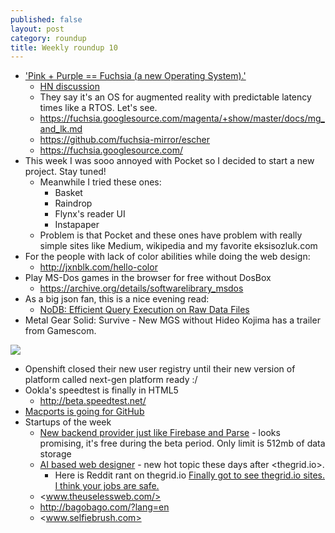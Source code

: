 ```yaml
---
published: false
layout: post
category: roundup
title: Weekly roundup 10
---
```

* ['Pink + Purple == Fuchsia (a new Operating System).'](http://www.theverge.com/2016/8/15/12480566/google-fuchsia-new-operating-system)
	* [HN discussion](https://news.ycombinator.com/item?id=12273149)
    * They say it's an OS for augmented reality with predictable latency times like a RTOS. Let's see.
    * https://fuchsia.googlesource.com/magenta/+show/master/docs/mg_and_lk.md
    * https://github.com/fuchsia-mirror/escher
    * https://fuchsia.googlesource.com/
* This week I was sooo annoyed with Pocket so I decided to start a new project. Stay tuned!
	* Meanwhile I tried these ones:
      * Basket
      * Raindrop
      * Flynx's reader UI
      * Instapaper
    * Problem is that Pocket and these ones have problem with really simple sites like Medium, wikipedia and my favorite eksisozluk.com
* For the people with lack of color abilities while doing the web design:
	* <http://jxnblk.com/hello-color>
* Play MS-Dos games in the browser for free without DosBox
	* <https://archive.org/details/softwarelibrary_msdos>
* As a big json fan, this is a nice evening read:
	* [NoDB: Efficient Query Execution on Raw Data Files](http://stratos.seas.harvard.edu/files/stratos/files/nodb-cacm.pdf)
* Metal Gear Solid: Survive - New MGS without Hideo Kojima has a trailer from Gamescom.

[![](http://img.youtube.com/vi/X3hjRKGrC40/0.jpg)](https://www.youtube.com/watch?v=X3hjRKGrC40)

* Openshift closed their new user registry until their new version of platform called next-gen platform ready :/
* Ookla's speedtest is finally in HTML5
	* <http://beta.speedtest.net/>
* [Macports is going for GitHub](https://lists.macosforge.org/pipermail/macports-dev/2016-August/033405.html)
* Startups of the week
	* [New backend provider just like Firebase and Parse](http://www.brightwork.io) - looks promising, it's free during the beta period. Only limit is 512mb of data storage
    * [AI based web designer](https://firedrop.ai/?ref=devdala@hotmail.com) - new hot topic these days after <thegrid.io>. 
    	* Here is Reddit rant on thegrid.io [Finally got to see thegrid.io sites. I think your jobs are safe.](https://www.reddit.com/r/web_design/comments/49djg6/finally_got_to_see_thegridio_sites_i_think_your/)
	* <www.theuselessweb.com/>
    * <http://bagobago.com/?lang=en>
    * <www.selfiebrush.com>
